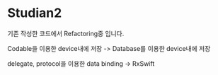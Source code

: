 # Studian2

기존 작성한 코드에서 Refactoring중 입니다.

Codable을 이용한 device내에 저장 -> Database를 이용한 device내에 저장

delegate, protocol을 이용한 data binding -> RxSwift
